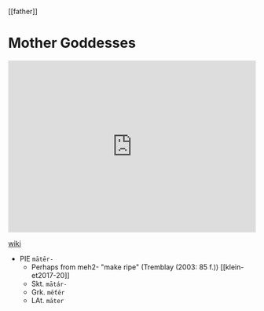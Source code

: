 [[father]]
# Mother Goddesses

<iframe width="100%" height="350" frameborder="0" allow="accelerometer; autoplay; clipboard-write; encrypted-media; gyroscope; picture-in-picture" allowfullscreen src="https://en.wikipedia.org/wiki/Mother-goddess"></iframe>

[wiki](https://en.wikipedia.org/wiki/Mother-goddess)


- PIE `mātēr-`
	- Perhaps from meh2- "make ripe" (Tremblay (2003: 85 f.)) [[klein-et2017-20]]
	- Skt. `mātár-`
	- Grk. `mḗtēr`
	- LAt. `māter`